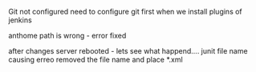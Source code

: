 Git not configured need to configure git first when we install plugins of jenkins

anthome path is wrong - error fixed

after changes server rebooted - lets see what happend....
junit file name causing erreo removed the file name and place *.xml
